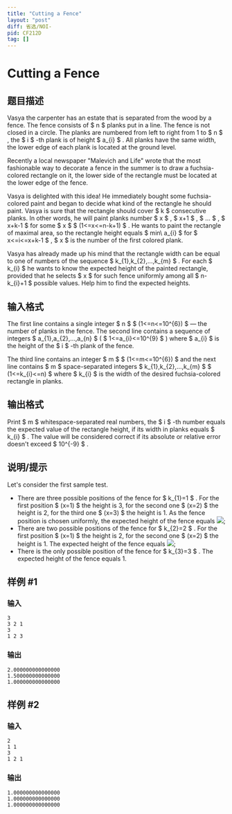 ```yaml
---
title: "Cutting a Fence"
layout: "post"
diff: 省选/NOI-
pid: CF212D
tag: []
---
```


# Cutting a Fence

## 题目描述

Vasya the carpenter has an estate that is separated from the wood by a fence. The fence consists of $ n $ planks put in a line. The fence is not closed in a circle. The planks are numbered from left to right from 1 to $ n $ , the $ i $ -th plank is of height $ a_{i} $ . All planks have the same width, the lower edge of each plank is located at the ground level.

Recently a local newspaper "Malevich and Life" wrote that the most fashionable way to decorate a fence in the summer is to draw a fuchsia-colored rectangle on it, the lower side of the rectangle must be located at the lower edge of the fence.

Vasya is delighted with this idea! He immediately bought some fuchsia-colored paint and began to decide what kind of the rectangle he should paint. Vasya is sure that the rectangle should cover $ k $ consecutive planks. In other words, he will paint planks number $ x $ , $ x+1 $ , $ ... $ , $ x+k-1 $ for some $ x $ $ (1<=x<=n-k+1) $ . He wants to paint the rectangle of maximal area, so the rectangle height equals $ min\ a_{i} $ for $ x<=i<=x+k-1 $ , $ x $ is the number of the first colored plank.

Vasya has already made up his mind that the rectangle width can be equal to one of numbers of the sequence $ k_{1},k_{2},...,k_{m} $ . For each $ k_{i} $ he wants to know the expected height of the painted rectangle, provided that he selects $ x $ for such fence uniformly among all $ n-k_{i}+1 $ possible values. Help him to find the expected heights.

## 输入格式

The first line contains a single integer $ n $ $ (1<=n<=10^{6}) $ — the number of planks in the fence. The second line contains a sequence of integers $ a_{1},a_{2},...,a_{n} $ ( $ 1<=a_{i}<=10^{9} $ ) where $ a_{i} $ is the height of the $ i $ -th plank of the fence.

The third line contains an integer $ m $ $ (1<=m<=10^{6}) $ and the next line contains $ m $ space-separated integers $ k_{1},k_{2},...,k_{m} $ $ (1<=k_{i}<=n) $ where $ k_{i} $ is the width of the desired fuchsia-colored rectangle in planks.

## 输出格式

Print $ m $ whitespace-separated real numbers, the $ i $ -th number equals the expected value of the rectangle height, if its width in planks equals $ k_{i} $ . The value will be considered correct if its absolute or relative error doesn't exceed $ 10^{-9} $ .

## 说明/提示

Let's consider the first sample test.

- There are three possible positions of the fence for $ k_{1}=1 $ . For the first position $ (x=1) $ the height is 3, for the second one $ (x=2) $ the height is 2, for the third one $ (x=3) $ the height is 1. As the fence position is chosen uniformly, the expected height of the fence equals ![](https://cdn.luogu.com.cn/upload/vjudge_pic/CF212D/600a596c50e02741a32b22d7848d1d9bd697d1fa.png);
- There are two possible positions of the fence for $ k_{2}=2 $ . For the first position $ (x=1) $ the height is 2, for the second one $ (x=2) $ the height is 1. The expected height of the fence equals ![](https://cdn.luogu.com.cn/upload/vjudge_pic/CF212D/d8c78108bbe97570655d46138ac5fa6c3f66cb3d.png);
- There is the only possible position of the fence for $ k_{3}=3 $ . The expected height of the fence equals 1.

## 样例 #1

### 输入

```
3
3 2 1
3
1 2 3

```

### 输出

```
2.000000000000000
1.500000000000000
1.000000000000000

```

## 样例 #2

### 输入

```
2
1 1
3
1 2 1

```

### 输出

```
1.000000000000000
1.000000000000000
1.000000000000000

```

